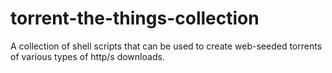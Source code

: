 # torrent-the-things-collection
A collection of shell scripts that can be used to create web-seeded torrents of various types of http/s downloads.
